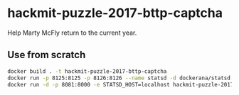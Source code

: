 # hackmit-puzzle-2017-bttp-captcha
Help Marty McFly return to the current year.

## Use from scratch
```bash
docker build . -t hackmit-puzzle-2017-bttp-captcha
docker run -p 8125:8125 -p 8126:8126 --name statsd -d dockerana/statsd
docker run -d -p 8081:8000 -e STATSD_HOST=localhost hackmit-puzzle-2017-bttp-captcha
```